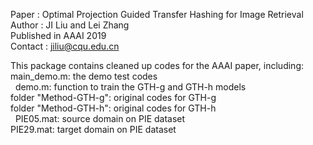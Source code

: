 Paper : Optimal Projection Guided Transfer Hashing for Image Retrieval<br />
Author : JI Liu and Lei Zhang<br />
Published in AAAI 2019<br />
Contact : jiliu@cqu.edu.cn<br />

This package contains cleaned up codes for the AAAI paper, including: <br />
main_demo.m: the demo test codes <br /> 
demo.m: function to train the GTH-g and GTH-h models  <br />
folder "Method-GTH-g": original codes for GTH-g  <br />
folder "Method-GTH-h": original codes for GTH-h <br /> 
PIE05.mat: source domain on PIE dataset<br />
PIE29.mat: target domain on PIE dataset
